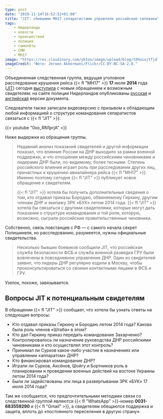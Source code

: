 ```yaml
---
type: post
date: "2019-11-14T16:52:52+01:00"
title: "JIT: сбившими MH17 сепаратистами управляли российские силовики"
tags:
    - Нидерланды
    - новости
    - происшествия
    - полиция
    - самолёты
    - СМИ
    - MH17
image: "https://res.cloudinary.com/yktoo/image/upload/blog/t0hwiujtfjd7agdfqcb8.jpg"
imageCredit: "Фото: Jeroen Akkermans/Flickr/CC-BY-NC-SA-2.0."
---
```


Объединенная следственная группа, ведущая уголовное расследование крушения рейса {{< fl "MH17" >}} **17** июля **2014** года ([JIT](http://jitmh17.com/)) сегодня [выступила](https://nos.nl/artikel/2310411-jit-rusland-en-separatisten-hadden-voor-mh17-ramp-dagelijks-contact.html) с новым обращением к возможным свидетелям: на сайте полиции Нидерландов опубликованы [русская](https://www.politie.nl/ru/themes/mh17-%D0%BF%D0%BE%D0%B8%D1%81%D0%BA-%D1%81%D0%B2%D0%B8%D0%B4%D0%B5%D1%82%D0%B5%D0%BB%D0%B5%D0%B9-%D0%BA%D0%B0%D1%82%D0%B0%D1%81%D1%82%D1%80%D0%BE%D1%84%D1%8B.html) и [английская](https://www.politie.nl/themas/flight-mh17/witness-appeal-crash-mh17.html) версии документа.

<!--more-->

Следователи также записали видеоверсию с призывом к обладающим любой информацией о структуре командования сепаратистов связаться с {{< fl "JIT" >}}:

{{< youtube "0xo_RN1prjA" >}}

Ниже выдержки из обращения группы.

> Недавний анализ показаний свидетелей и другой информации показал, что влияние России на ДНР выходило за рамки военной поддержки, и что отношения между российскими чиновниками и лидерами ДНР были, по-видимому, более тесными. Степень российского влияния играет роль при расследовании других лиц, причастных к крушению авиалайнера рейса {{< fl "MH17" >}}. Именно поэтому сегодня {{< fl "JIT" >}} публикует новое обращение к свидетелям.
>
> {{< fl "JIT" >}} хотела бы получить дополнительные сведения о том, кто отдавал приказы Бородаю, обвиняемому Гиркину, другим членам ДНР и экипажу ЗРК «БУК» летом 2014 года. {{< fl "JIT" >}} хотела бы связаться с другими свидетелями, которые могут дать показания о структуре командования и той роли, которую, возможно, сыграли российские правительственные чиновники.

Собственно, связь повстанцев с РФ — с самого начала секрет Полишинеля, но расследованию, разумеется, нужны официальные свидетельства.

> Несколько бывших боевиков сообщили JIT, что российская служба безопасности ФСБ и служба военной разведки ГРУ были вовлечены в повседневное управление ДНР. Один из свидетелей заявил, что лидеры ДНР регулярно ездили в Москву, чтобы проконсультироваться со своими контактными лицами в ФСБ и ГРУ.

Узелок, похоже, завязывается.

## Вопросы JIT к потенциальным свидетелям

В обращении {{< fl "JIT" >}} сообщает, что хотела бы узнать ответы на следующие вопросы:

* Кто отдавал приказы Гиркину и Бородаю летом 2014 года? Какова была роль членов «Штаба» в этом?
* Кто дал Гиркину приказ передать командование Захарченко?
* Контролировалось ли назначение руководства ДНР российскими чиновниками и кто осуществлял этот контроль?
* Принимал ли Сурков какое-либо участие в назначениях или управлении «аппаратом» ДНР?
* Кто финансировал командование ДНР?
* Играли ли Сурков, Аксёнов, Шойгу и Бортников роль в планировании и проведении военных действий на востоке Украины летом 2014 года?
* Были ли задействованы эти лица в развертывании ЗРК «БУК» 17 июля 2014 года?

Там же сообщается, что предпочтительными методами связи со следственной группой являются {{< fl "WhatsApp" >}}-номер **0031-683559290** и {{< fl "Gmail" >}}, а свидетелям обещаются поддержка и защита, вплоть до «постоянного переселения в другую страну».
